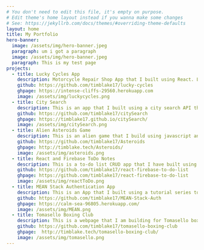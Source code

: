 ```yaml
---
# You don't need to edit this file, it's empty on purpose.
# Edit theme's home layout instead if you wanna make some changes
# See: https://jekyllrb.com/docs/themes/#overriding-theme-defaults
layout: home
title: My Portfolio
hero-banner:
  image: /assets/img/hero-banner.jpeg
  paragraph: um i got a paragraph
  image: /assets/img/hero-banner.jpeg
  paragraph: This is my test page
projects:
  - title: Lucky Cycles App
    description: Motorcycle Repair Shop App that I built using React. List of bike shop services with user option to add more services to list. User can click what services are wanted and it will show the price of the bill. Still a work in progress the app needs to be made responsive.
    github: https://github.com/timblake17/lucky-cycles
    ghpage: https://intense-cliffs-29560.herokuapp.com
    image: /assets/img/luckycycles.png
  - title: City Search
    description: This is an app that I built using a city search API that returns a JSON promise based on all US cites and the cities population. The user can input a city and get its population or a state that will show all of the states cities and populations of those cities.
    github: https://github.com/timblake17/citySearch
    ghpage: https://timblake17.github.io/citySearch/
    image: /assets/img/citySearch.png
  - title: Alien Asteroids Game
    description: This is an alien game that I build using javascript and the phaser library. The game has the fundamentals of asteroids as far as a ship shooting big pieces to smaller pieces but I added a kick and made them alienships, aliens and alien eggs. The levels incremently add new ships for your battle to make it tougher each round.
    github: https://github.com/timblake17/Asteroids
    ghpage: http://timblake.tech/Asteroids/
    image: /assets/img/asteroids.png
  - title: React and Firebase ToDo Notes
    description: This is a to-do list CRUD app that I have built using react as the front end framework and firebase as the backend database.
    github: https://github.com/timblake17/react-firebase-to-do-list
    ghpage: https://github.com/timblake17/react-firebase-to-do-list
    image: /assets/img/reactToDo.png
  - title: MEAN Stack Authentication App
    description: This is an App that I built using a tutorial series to get more familiar with building MEAN-stack applications. User can register a login name which is saved to mongo database and can then login to a dashboard using their credentials.
    github: https://github.com/timblake17/MEAN-Stack-Auth
    ghpage: https://calm-sea-96805.herokuapp.com/
    image: /assets/img/MEAN.png
  - title: Tomasello Boxing Club
    description: This is a webpage that I am building for Tomasello boxing club that I designed and coded from scratch. I used  Figma for the design and Jekyll to build. It is still a work in progress.
    github: https://github.com/timblake17/tomasello-boxing-club
    ghpage:  http://timblake.tech/tomasello-boxing-club/
    image: /assets/img/tomasello.png
---
```

